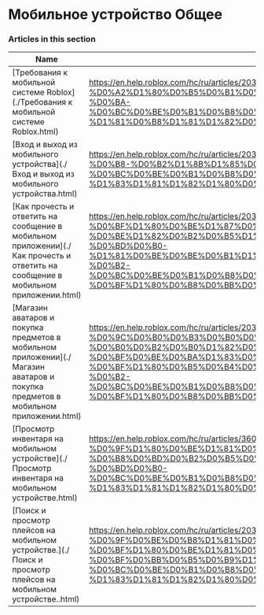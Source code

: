 # Мобильное устройство Общее  
### Articles in this section
Name|URL
-|-
[Требования к мобильной системе Roblox](./Требования к мобильной системе Roblox.html) |https://en.help.roblox.com/hc/ru/articles/203625474-%D0%A2%D1%80%D0%B5%D0%B1%D0%BE%D0%B2%D0%B0%D0%BD%D0%B8%D1%8F-%D0%BA-%D0%BC%D0%BE%D0%B1%D0%B8%D0%BB%D1%8C%D0%BD%D0%BE%D0%B9-%D1%81%D0%B8%D1%81%D1%82%D0%B5%D0%BC%D0%B5-Roblox
[Вход и выход из мобильного устройства](./Вход и выход из мобильного устройства.html) |https://en.help.roblox.com/hc/ru/articles/203313450-%D0%92%D1%85%D0%BE%D0%B4-%D0%B8-%D0%B2%D1%8B%D1%85%D0%BE%D0%B4-%D0%B8%D0%B7-%D0%BC%D0%BE%D0%B1%D0%B8%D0%BB%D1%8C%D0%BD%D0%BE%D0%B3%D0%BE-%D1%83%D1%81%D1%82%D1%80%D0%BE%D0%B9%D1%81%D1%82%D0%B2%D0%B0
[Как прочесть и ответить на сообщение в мобильном приложении](./Как прочесть и ответить на сообщение в мобильном приложении.html) |https://en.help.roblox.com/hc/ru/articles/203313550-%D0%9A%D0%B0%D0%BA-%D0%BF%D1%80%D0%BE%D1%87%D0%B5%D1%81%D1%82%D1%8C-%D0%B8-%D0%BE%D1%82%D0%B2%D0%B5%D1%82%D0%B8%D1%82%D1%8C-%D0%BD%D0%B0-%D1%81%D0%BE%D0%BE%D0%B1%D1%89%D0%B5%D0%BD%D0%B8%D0%B5-%D0%B2-%D0%BC%D0%BE%D0%B1%D0%B8%D0%BB%D1%8C%D0%BD%D0%BE%D0%BC-%D0%BF%D1%80%D0%B8%D0%BB%D0%BE%D0%B6%D0%B5%D0%BD%D0%B8%D0%B8
[Магазин аватаров и покупка предметов в мобильном приложении](./Магазин аватаров и покупка предметов в мобильном приложении.html) |https://en.help.roblox.com/hc/ru/articles/203313500-%D0%9C%D0%B0%D0%B3%D0%B0%D0%B7%D0%B8%D0%BD-%D0%B0%D0%B2%D0%B0%D1%82%D0%B0%D1%80%D0%BE%D0%B2-%D0%B8-%D0%BF%D0%BE%D0%BA%D1%83%D0%BF%D0%BA%D0%B0-%D0%BF%D1%80%D0%B5%D0%B4%D0%BC%D0%B5%D1%82%D0%BE%D0%B2-%D0%B2-%D0%BC%D0%BE%D0%B1%D0%B8%D0%BB%D1%8C%D0%BD%D0%BE%D0%BC-%D0%BF%D1%80%D0%B8%D0%BB%D0%BE%D0%B6%D0%B5%D0%BD%D0%B8%D0%B8
[Просмотр инвентаря на мобильном устройстве](./Просмотр инвентаря на мобильном устройстве.html) |https://en.help.roblox.com/hc/ru/articles/360000344426-%D0%9F%D1%80%D0%BE%D1%81%D0%BC%D0%BE%D1%82%D1%80-%D0%B8%D0%BD%D0%B2%D0%B5%D0%BD%D1%82%D0%B0%D1%80%D1%8F-%D0%BD%D0%B0-%D0%BC%D0%BE%D0%B1%D0%B8%D0%BB%D1%8C%D0%BD%D0%BE%D0%BC-%D1%83%D1%81%D1%82%D1%80%D0%BE%D0%B9%D1%81%D1%82%D0%B2%D0%B5
[Поиск и просмотр плейсов на мобильном устройстве.](./Поиск и просмотр плейсов на мобильном устройстве..html) |https://en.help.roblox.com/hc/ru/articles/203313460-%D0%9F%D0%BE%D0%B8%D1%81%D0%BA-%D0%B8-%D0%BF%D1%80%D0%BE%D1%81%D0%BC%D0%BE%D1%82%D1%80-%D0%BF%D0%BB%D0%B5%D0%B9%D1%81%D0%BE%D0%B2-%D0%BD%D0%B0-%D0%BC%D0%BE%D0%B1%D0%B8%D0%BB%D1%8C%D0%BD%D0%BE%D0%BC-%D1%83%D1%81%D1%82%D1%80%D0%BE%D0%B9%D1%81%D1%82%D0%B2%D0%B5-